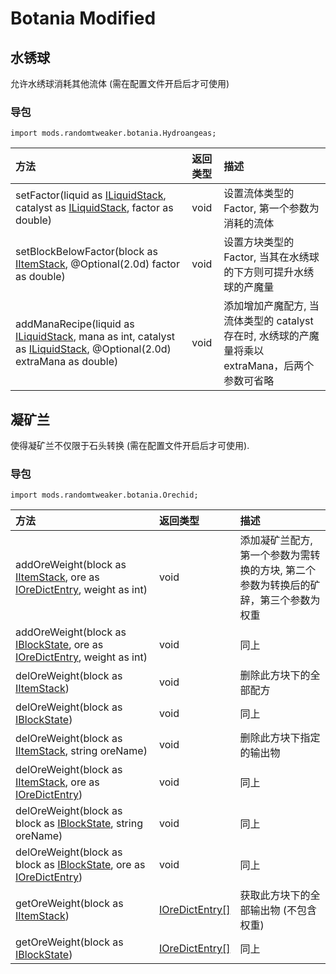 # Botania Modified

## 水锈球

允许水绣球消耗其他流体 (需在配置文件开启后才可使用)

### 导包

```zenscript
import mods.randomtweaker.botania.Hydroangeas;
```

| 方法 | 返回类型 | 描述 |
| :------------------- | :------------------- | :------------------- |
| setFactor(liquid as [ILiquidStack](https://docs.blamejared.com/1.12/en/Vanilla/Liquids/ILiquidStack/), catalyst as [ILiquidStack](https://docs.blamejared.com/1.12/en/Vanilla/Liquids/ILiquidStack/), factor as double) | void | 设置流体类型的 Factor, 第一个参数为消耗的流体 |
| setBlockBelowFactor(block as [IItemStack](https://docs.blamejared.com/1.12/en/Vanilla/Items/IItemStack/), @Optional(2.0d) factor as double) | void | 设置方块类型的 Factor, 当其在水绣球的下方则可提升水绣球的产魔量 |
| addManaRecipe(liquid as [ILiquidStack](https://docs.blamejared.com/1.12/en/Vanilla/Liquids/ILiquidStack/), mana as int, catalyst as [ILiquidStack](https://docs.blamejared.com/1.12/en/Vanilla/Liquids/ILiquidStack/), @Optional(2.0d) extraMana as double) | void | 添加增加产魔配方, 当流体类型的 catalyst 存在时, 水绣球的产魔量将乘以 extraMana，后两个参数可省略 |

## 凝矿兰

使得凝矿兰不仅限于石头转换 (需在配置文件开启后才可使用).

### 导包

```zenscript
import mods.randomtweaker.botania.Orechid;
```

| 方法 | 返回类型 | 描述 |
| :------------------- | :------------------- | :------------------- |
| addOreWeight(block as [IItemStack](https://docs.blamejared.com/1.12/en/Vanilla/Items/IItemStack/), ore as [IOreDictEntry](https://docs.blamejared.com/1.12/en/Vanilla/OreDict/IOreDictEntry/), weight as int) | void | 添加凝矿兰配方, 第一个参数为需转换的方块, 第二个参数为转换后的矿辞，第三个参数为权重 |
| addOreWeight(block as [IBlockState](https://docs.blamejared.com/1.12/en/Vanilla/Blocks/IBlockState/), ore as [IOreDictEntry](https://docs.blamejared.com/1.12/en/Vanilla/OreDict/IOreDictEntry/), weight as int) | void | 同上 |
| delOreWeight(block as [IItemStack](https://docs.blamejared.com/1.12/en/Vanilla/Items/IItemStack/)) | void | 删除此方块下的全部配方 |
| delOreWeight(block as [IBlockState](https://docs.blamejared.com/1.12/en/Vanilla/Blocks/IBlockState/)) | void | 同上 |
| delOreWeight(block as [IItemStack](https://docs.blamejared.com/1.12/en/Vanilla/Items/IItemStack/), string oreName) | void | 删除此方块下指定的输出物 |
| delOreWeight(block as [IItemStack](https://docs.blamejared.com/1.12/en/Vanilla/Items/IItemStack/), ore as [IOreDictEntry](https://docs.blamejared.com/1.12/en/Vanilla/OreDict/IOreDictEntry/)) | void | 同上 |
| delOreWeight(block as block as [IBlockState](https://docs.blamejared.com/1.12/en/Vanilla/Blocks/IBlockState/), string oreName) | void | 同上 |
| delOreWeight(block as block as [IBlockState](https://docs.blamejared.com/1.12/en/Vanilla/Blocks/IBlockState/), ore as [IOreDictEntry](https://docs.blamejared.com/1.12/en/Vanilla/OreDict/IOreDictEntry/)) | void | 同上 |
| getOreWeight(block as [IItemStack](https://docs.blamejared.com/1.12/en/Vanilla/Items/IItemStack/)) | [IOreDictEntry[]](https://docs.blamejared.com/1.12/en/Vanilla/OreDict/IOreDictEntry/) | 获取此方块下的全部输出物 (不包含权重) |
| getOreWeight(block as [IBlockState](https://docs.blamejared.com/1.12/en/Vanilla/Blocks/IBlockState/)) | [IOreDictEntry[]](https://docs.blamejared.com/1.12/en/Vanilla/OreDict/IOreDictEntry/) | 同上 |
